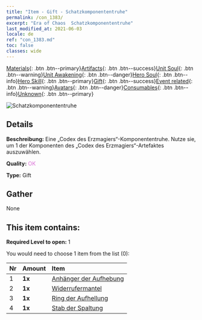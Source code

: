 ```yaml
---
title: "Item - Gift - Schatzkomponententruhe"
permalink: /con_1383/
excerpt: "Era of Chaos  Schatzkomponententruhe"
last_modified_at: 2021-06-03
locale: de
ref: "con_1383.md"
toc: false
classes: wide
---
```

 [Materials](/ItemsDE/){: .btn .btn--primary}[Artifacts](/ItemsDE/Artifacts/){: .btn .btn--success}[Unit Soul](/ItemsDE/UnitSoul/){: .btn .btn--warning}[Unit Awakening](/ItemsDE/UnitAwakening/){: .btn .btn--danger}[Hero Soul](/ItemsDE/HeroSoul/){: .btn .btn--info}[Hero Skill](/ItemsDE/HeroSkill/){: .btn .btn--primary}[Gift](/ItemsDE/Gift/){: .btn .btn--success}[Event related](/ItemsDE/Events/){: .btn .btn--warning}[Avatars](/ItemsDE/Avatars/){: .btn .btn--danger}[Consumables](/ItemsDE/Consumables/){: .btn .btn--info}[Unknown](/ItemsDE/Unknown/){: .btn .btn--primary}

 ![Schatzkomponententruhe](/images/t/i_906060.png)

## Details
 **Beschreibung:** Eine „Codex des Erzmagiers“-Komponententruhe. Nutze sie, um 1 der Komponenten des „Codex des Erzmagiers“-Artefaktes auszuwählen.

 **Quality:** <span style="color: #DA70D6">OK</span>

 **Type:** Gift

## Gather

  None

## This item contains:

 **Required Level to open:** 1

 You would need to choose 1 item from the list (0):

  | Nr | Amount |     Item    |
  |:---|:-------|:------------|
  | 1 |  **1x** | [Anhänger der Aufhebung](/ItemsDE/art_136/) |  | 
  | 2 |  **1x** | [Widerrufermantel](/ItemsDE/art_137/) |  | 
  | 3 |  **1x** | [Ring der Aufhellung](/ItemsDE/art_138/) |  | 
  | 4 |  **1x** | [Stab der Spaltung](/ItemsDE/art_139/) |  | 
